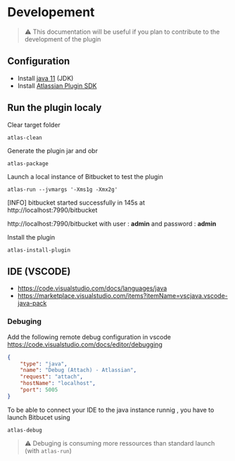 # Developement

> ⚠️ This documentation will be useful if you plan to contribute to the development of the plugin

## Configuration

* Install [java 11](https://www.oracle.com/technetwork/java/javase/downloads/jdk11-downloads-5066655.html) (JDK)
* Install [Atlassian Plugin SDK](https://marketplace.atlassian.com/apps/1210950/atlassian-plugin-sdk-windows?hosting=server&tab=overview)

## Run the plugin localy

Clear target folder
```batch
atlas-clean
```

Generate the plugin jar and obr
```batch
atlas-package
```

Launch a local instance of Bitbucket to test the plugin
```batch
atlas-run --jvmargs '-Xms1g -Xmx2g'
```

[INFO] bitbucket started successfully in 145s at http://localhost:7990/bitbucket

http://localhost:7990/bitbucket
with user : **admin** and password : **admin**

Install the plugin
```batch
atlas-install-plugin
```

## IDE (VSCODE)

* https://code.visualstudio.com/docs/languages/java
* https://marketplace.visualstudio.com/items?itemName=vscjava.vscode-java-pack


### Debuging

Add the following remote debug configuration in vscode 
https://code.visualstudio.com/docs/editor/debugging
```json
{
    "type": "java",
    "name": "Debug (Attach) - Atlassian",
    "request": "attach",
    "hostName": "localhost",
    "port": 5005
}
```

To be able to connect your IDE to the java instance runnig , you have to launch Bitbucet using
```batch
atlas-debug
```
> ⚠ Debuging is consuming more ressources than standard launch (with ``atlas-run``)